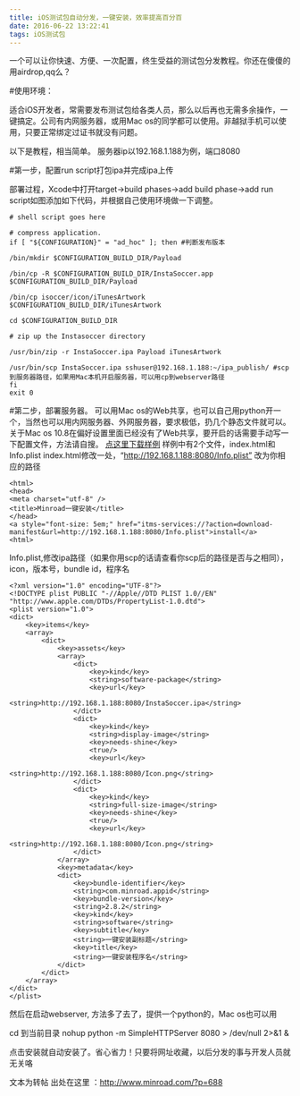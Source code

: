```yaml
---
title: iOS测试包自动分发，一键安装，效率提高百分百
date: 2016-06-22 13:22:41
tags: iOS测试包
---
```

一个可以让你快速、方便、一次配置，终生受益的测试包分发教程。你还在傻傻的用airdrop,qq么？

#使用环境：

适合iOS开发者，常需要发布测试包给各类人员，那么以后再也无需多余操作，一键搞定。公司有内网服务器，或用Mac os的同学都可以使用。非越狱手机可以使用，只要正常绑定过证书就没有问题。

以下是教程，相当简单。
服务器ip以192.168.1.188为例，端口8080

#第一步，配置run script打包ipa并完成ipa上传

部署过程，Xcode中打开target->build phases->add build phase->add run script如图添加如下代码，并根据自己使用环境做一下调整。

```
# shell script goes here

# compress application.
if [ "${CONFIGURATION}" = "ad_hoc" ]; then #判断发布版本

/bin/mkdir $CONFIGURATION_BUILD_DIR/Payload

/bin/cp -R $CONFIGURATION_BUILD_DIR/InstaSoccer.app $CONFIGURATION_BUILD_DIR/Payload

/bin/cp isoccer/icon/iTunesArtwork $CONFIGURATION_BUILD_DIR/iTunesArtwork

cd $CONFIGURATION_BUILD_DIR

# zip up the Instasoccer directory

/usr/bin/zip -r InstaSoccer.ipa Payload iTunesArtwork

/usr/bin/scp InstaSoccer.ipa sshuser@192.168.1.188:~/ipa_publish/ #scp到服务器路径，如果用Mac本机开启服务器，可以用cp到webserver路径
fi
exit 0
```


#第二步，部署服务器。
可以用Mac os的Web共享，也可以自己用python开一个，当然也可以用内网服务器、外网服务器，要求极低，扔几个静态文件就可以。
关于Mac os 10.8在偏好设置里面已经没有了Web共享，要开启的话需要手动写一下配置文件，方法请自搜。
 [点这里下载样例](http://www.minroad.com/wp-content/uploads/2013/06/%E5%BD%92%E6%A1%A32.zip)
样例中有2个文件，index.html和Info.plist
index.html修改一处，“http://192.168.1.188:8080/Info.plist” 改为你相应的路径

```
<html>
<head>
<meta charset="utf-8" />
<title>Minroad一键安装</title>
</head>
<a style="font-size: 5em;" href="itms-services://?action=download-manifest&url=http://192.168.1.188:8080/Info.plist">install</a>
<html>

```
Info.plist,修改ipa路径（如果你用scp的话请查看你scp后的路径是否与之相同），icon，版本号，bundle id，程序名

```
<?xml version="1.0" encoding="UTF-8"?>
<!DOCTYPE plist PUBLIC "-//Apple//DTD PLIST 1.0//EN" "http://www.apple.com/DTDs/PropertyList-1.0.dtd">
<plist version="1.0">
<dict>
	<key>items</key>
	<array>
		<dict>
			<key>assets</key>
			<array>
				<dict>
					<key>kind</key>
					<string>software-package</string>
					<key>url</key>
					<string>http://192.168.1.188:8080/InstaSoccer.ipa</string>
				</dict>
				<dict>
					<key>kind</key>
					<string>display-image</string>
					<key>needs-shine</key>
					<true/>
					<key>url</key>
					<string>http://192.168.1.188:8080/Icon.png</string>
				</dict>
				<dict>
					<key>kind</key>
					<string>full-size-image</string>
					<key>needs-shine</key>
					<true/>
					<key>url</key>
					<string>http://192.168.1.188:8080/Icon.png</string>
				</dict>
			</array>
			<key>metadata</key>
			<dict>
				<key>bundle-identifier</key>
				<string>com.minroad.appid</string>
				<key>bundle-version</key>
				<string>2.8.2</string>
				<key>kind</key>
				<string>software</string>
				<key>subtitle</key>
				<string>一键安装副标题</string>
				<key>title</key>
				<string>一键安装程序名</string>
			</dict>
		</dict>
	</array>
</dict>
</plist>
```

然后在启动webserver, 方法多了去了，提供一个python的，Mac os也可以用

cd 到当前目录
nohup python -m SimpleHTTPServer 8080 > /dev/null 2>&1 &

点击安装就自动安装了。省心省力！只要将网址收藏，以后分发的事与开发人员就无关咯

文本为转帖 出处在这里 ：http://www.minroad.com/?p=688


